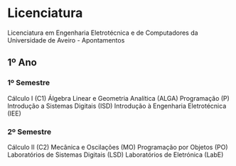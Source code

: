 # Licenciatura
Licenciatura em Engenharia Eletrotécnica e de Computadores da Universidade de Aveiro - Apontamentos

## 1º Ano

### 1º Semestre
Cálculo I (C1)
Álgebra Linear e Geometria Analítica (ALGA)
Programação (P)
Introdução a Sistemas Digitais (ISD)
Introdução à Engenharia Eletrotécnica (IEE)

### 2º Semestre
Cálculo II (C2)
Mecânica e Oscilações (MO)
Programação por Objetos (PO)
Laboratórios de Sistemas Digitais (LSD)
Laboratórios de Eletrónica (LabE)
